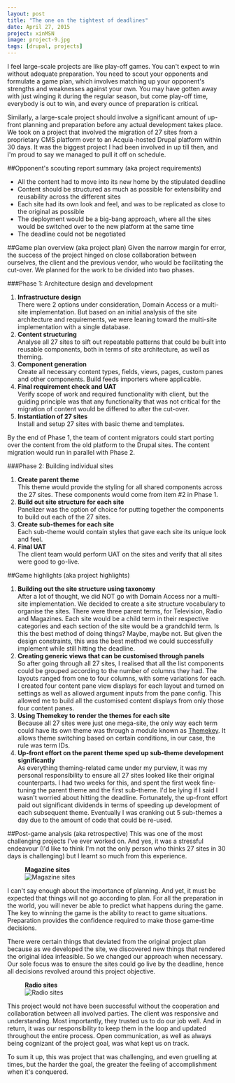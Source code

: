 ```yaml
---
layout: post
title: "The one on the tightest of deadlines"
date: April 27, 2015
project: xinMSN
image: project-9.jpg
tags: [drupal, projects]
---
```

I feel large-scale projects are like play-off games. You can't expect to win without adequate preparation. You need to scout your opponents and formulate a game plan, which involves matching up your opponent's strengths and weaknesses against your own. You may have gotten away with just winging it during the regular season, but come play-off time, everybody is out to win, and every ounce of preparation is critical.

Similarly, a large-scale project should involve a significant amount of up-front planning and preparation before any actual development takes place. We took on a project that involved the migration of 27 sites from a proprietary CMS platform over to an Acquia-hosted Drupal platform within 30 days. It was the biggest project I had been involved in up till then, and I'm proud to say we managed to pull it off on schedule.

##Opponent's scouting report summary (aka project requirements)
<ul>
<li class="no-margin">All the content had to move into its new home by the stipulated deadline</li>
<li class="no-margin">Content should be structured as much as possible for extensibility and reusability across the different sites</li>
<li class="no-margin">Each site had its own look and feel, and was to be replicated as close to the original as possible</li>
<li class="no-margin">The deployment would be a big-bang approach, where all the sites would be switched over to the new platform at the same time</li>
<li>The deadline could not be negotiated</li>
</ul>

##Game plan overview (aka project plan)
Given the narrow margin for error, the success of the project hinged on close collaboration between ourselves, the client and the previous vendor, who would be facilitating the cut-over. We planned for the work to be divided into two phases.

###Phase 1: Architecture design and development

1. **Infrastructure design**  
    There were 2 options under consideration, Domain Access or a multi-site implementation. But based on an initial analysis of the site architecture and requirements, we were leaning toward the multi-site implementation with a single database.
2. **Content structuring**  
    Analyse all 27 sites to sift out repeatable patterns that could be built into reusable components, both in terms of site architecture, as well as theming.
3. **Component generation**  
    Create all necessary content types, fields, views, pages, custom panes and other components. Build feeds importers where applicable.
4. **Final requirement check and UAT**  
    Verify scope of work and required functionality with client, but the guiding principle was that any functionality that was not critical for the migration of content would be differed to after the cut-over.
5. **Instantiation of 27 sites**  
    Install and setup 27 sites with basic theme and templates.

By the end of Phase 1, the team of content migrators could start porting over the content from the old platform to the Drupal sites. The content migration would run in parallel with Phase 2.

###Phase 2: Building individual sites

1. **Create parent theme**  
    This theme would provide the styling for all shared components across the 27 sites. These components would come from item #2 in Phase 1.
2. **Build out site structure for each site**  
    Panelizer was the option of choice for putting together the components to build out each of the 27 sites.
3. **Create sub-themes for each site**  
    Each sub-theme would contain styles that gave each site its unique look and feel.
4. **Final UAT**  
    The client team would perform UAT on the sites and verify that all sites were good to go-live.

##Game highlights (aka project highlights)

1. **Building out the site structure using taxonomy**  
    After a lot of thought, we did NOT go with Domain Access nor a multi-site implementation. We decided to create a site structure vocabulary to organise the sites. There were three parent terms, for Television, Radio and Magazines. Each site would be a child term in their respective categories and each section of the site would be a grandchild term. Is this the best method of doing things? Maybe, maybe not. But given the design constraints, this was the best method we could successfully implement while still hitting the deadline.
2. **Creating generic views that can be customised through panels**  
    So after going through all 27 sites, I realised that all the list components could be grouped according to the number of columns they had. The layouts ranged from one to four columns, with some variations for each. I created four content pane view displays for each layout and turned on settings as well as allowed argument inputs from the pane config. This allowed me to build all the customised content displays from only those four content panes.
3. **Using Themekey to render the themes for each site**  
    Because all 27 sites were just one mega-site, the only way each term could have its own theme was through a module known as [Themekey](https://www.drupal.org/project/themekey). It allows theme switching based on certain conditions, in our case, the rule was term IDs.
4. **Up-front effort on the parent theme sped up sub-theme development significantly**  
    As everything theming-related came under my purview, it was my personal responsibility to ensure all 27 sites looked like their original counterparts. I had two weeks for this, and spent the first week fine-tuning the parent theme and the first sub-theme. I'd be lying if I said I wasn't worried about hitting the deadline. Fortunately, the up-front effort paid out significant dividends in terms of speeding up development of each subsequent theme. Eventually I was cranking out 5 sub-themes a day due to the amount of code that could be re-used.

##Post-game analysis (aka retrospective)
This was one of the most challenging projects I've ever worked on. And yes, it was a stressful endeavour (I'd like to think I'm not the only person who thinks 27 sites in 30 days is challenging) but I learnt so much from this experience.
<figure>
<figcaption><strong>Magazine sites</strong></figcaption>
<img src="{{ site.url }}/images/posts/xinmsn/magazines.jpg" alt="Magazine sites"/>
</figure>

I can't say enough about the importance of planning. And yet, it must be expected that things will not go according to plan. For all the preparation in the world, you will never be able to predict what happens during the game. The key to winning the game is the ability to react to game situations. Preparation provides the confidence required to make those game-time decisions.

There were certain things that deviated from the original project plan because as we developed the site, we discovered new things that rendered the original idea infeasible. So we changed our approach when necessary. Our sole focus was to ensure the sites could go live by the deadline, hence all decisions revolved around this project objective.

<figure>
<figcaption><strong>Radio sites</strong></figcaption>
<img src="{{ site.url }}/images/posts/xinmsn/radios.jpg" alt="Radio sites"/>
</figure>

This project would not have been successful without the cooperation and collaboration between all involved parties. The client was responsive and understanding. Most importantly, they trusted us to do our job well. And in return, it was our responsibility to keep them in the loop and updated throughout the entire process. Open communication, as well as always being cognizant of the project goal, was what kept us on track.

To sum it up, this was project that was challenging, and even gruelling at times, but the harder the goal, the greater the feeling of accomplishment when it's conquered.
